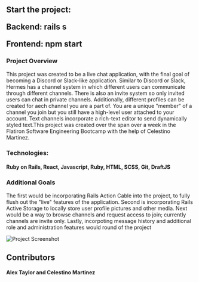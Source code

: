 <h2>
    Start the project:
    <p> Backend: <b>rails s</b> </p>
    <p> Frontend: <b> npm start</b> </p>
</h2>
    <h3> Project Overview </h3>
    <p>
        This project was created to be a live chat application, with the final goal of becoming a Discord or Slack-like application.
        Similar to Discord or Slack, Hermes has a channel system in which different users can communicate through different channels.
        There is also an invite system so only invited users can chat in private channels. Additionally, different profiles can be created
        for aech channel you are a part of. You are a unique "member" of a channel you join but you still have a high-level user attached
        to your account. Text channels incorporate a rich-text editor to send dynamically styled text.This project was created over the span over a week in the Flatiron Software Engineering Bootcamp with the help of Celestino Martinez.
    </p>
  <h3> Technologies: </h3>
  <h4> Ruby on Rails, React, Javascript, Ruby, HTML, SCSS, Git, DraftJS </h4>
<section>
    <h3> Additional Goals </h3>
    <p>
        The first would be incorporating Rails Action Cable into the project, to fully flush out the "live" features of the application.
        Second is incorporating Rails Active Storage to locally store user profile pictures and other media.
        Next would be a way to browse channels and request access to join; currently channels are invite only.
        Lastly, incorpoting message history and additional role and administration features would round of the project
    </p>
    <img src = "https://i.gyazo.com/a652d9e738a995a8ddf742354c3a4b87.png" alt="Project Screenshot"/>
    <h2> Contributors </h2>
    <h4> Alex Taylor and Celestino Martinez </h4>
</section>


